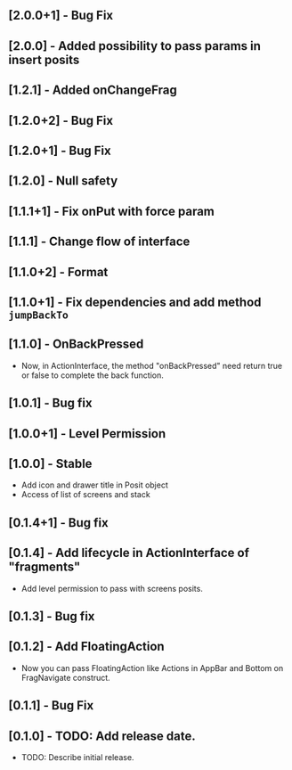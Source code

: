 ## [2.0.0+1] - Bug Fix

## [2.0.0] - Added possibility to pass params in insert posits

## [1.2.1] - Added onChangeFrag

## [1.2.0+2] - Bug Fix

## [1.2.0+1] - Bug Fix

## [1.2.0] - Null safety

## [1.1.1+1] - Fix onPut with force param

## [1.1.1] - Change flow of interface

## [1.1.0+2] - Format

## [1.1.0+1] - Fix dependencies and add method `jumpBackTo`

## [1.1.0] - OnBackPressed
* Now, in ActionInterface, the method "onBackPressed" need return true or false to complete the back function.

## [1.0.1] - Bug fix

## [1.0.0+1] - Level Permission

## [1.0.0] - Stable

* Add icon and drawer title in Posit object
* Access of list of screens and stack

## [0.1.4+1] - Bug fix

## [0.1.4] - Add lifecycle in ActionInterface of "fragments"

* Add level permission to pass with screens posits.

## [0.1.3] - Bug fix

## [0.1.2] - Add FloatingAction

* Now you can pass FloatingAction like Actions in AppBar and Bottom on FragNavigate construct.

## [0.1.1] - Bug Fix

## [0.1.0] - TODO: Add release date.

* TODO: Describe initial release.